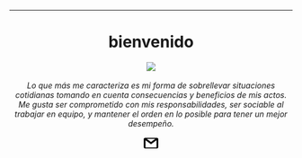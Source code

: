 
___
<h1 align=center> bienvenido </h1>

<div align=center>
    <img src="https://github.com/Devccss/Devccss/assets/149021885/3f4ef193-55fd-4f65-9087-a91b0f8d3bbf"/>
    <p><i>Lo que más me caracteriza es mi forma de sobrellevar situaciones cotidianas tomando en cuenta consecuencias y beneficios de mis actos. Me gusta ser comprometido con mis responsabilidades, ser sociable al trabajar en equipo, y mantener el orden en lo posible para tener un mejor desempeño.</i></p>
</div>




<div align=center>
<a href="mailto: deivid.sandoval.cid@gmail.com"><img src="https://raw.githubusercontent.com/Devccss/Devccss/main/Imagenes/correo.png?token=GHSAT0AAAAAACMG7PAYOJXAQAWATB2XEKJYZMSBMZA" width=5% /></a>
</div>
